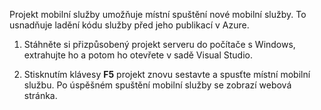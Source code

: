 

Projekt mobilní služby umožňuje místní spuštění nové mobilní služby. To usnadňuje ladění kódu služby před jeho publikací v Azure.

1. Stáhněte si přizpůsobený projekt serveru do počítače s Windows, extrahujte ho a potom ho otevřete v sadě Visual Studio.

2. Stisknutím klávesy **F5** projekt znovu sestavte a spusťte místní mobilní službu. Po úspěšném spuštění mobilní služby se zobrazí webová stránka.



<!--HONumber=Jun16_HO2-->


